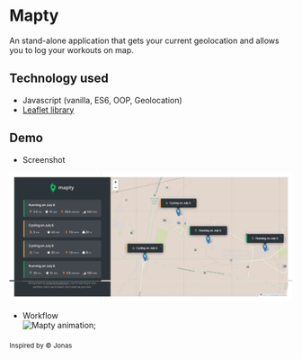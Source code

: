 # Mapty
An stand-alone application that gets your current geolocation and allows you to log your workouts on map.

## Technology used
- Javascript (vanilla, ES6, OOP, Geolocation)
- [Leaflet library](https://leafletjs.com/)

## Demo 
* Screenshot <br>
<img src="./assets/mapty.png">

* Workflow <br>
![Mapty animation](https://j.gifs.com/pZqpqN.gif);

<sub>Inspired by &copy; Jonas</sub>